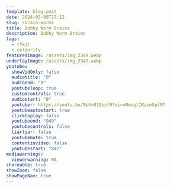 ```yaml
---
template: blog-post
date: 2024-05-08T17:12
slug: /brain-worms
title: Bobby Worm Brains
description: Bobby Worm Brains
tags:
  - rfkjr
  - celebrity
featuredImage: /assets/img_2349.webp
underlayImage: /assets/img_2347.webp
youtube:
  showVidOnly: false
  audiotitle: "0"
  audioend: "0"
  youtubeloop: true
  customcontrols: true
  audiostart: "0"
  youtuber: https://youtu.be/Ms6v01Qoof0?si=vNmoglIKzvmUpfM7
  youtubeautostart: true
  clicktoplay: false
  youtubeend: "949"
  youtubecontrols: false
  liarliar: false
  youtubemute: true
  contentinvideo: false
  youtubestart: "847"
mediawarnings:
  viewerwarning: MA
shareable: true
showZoom: false
showPageNav: true
---
```

